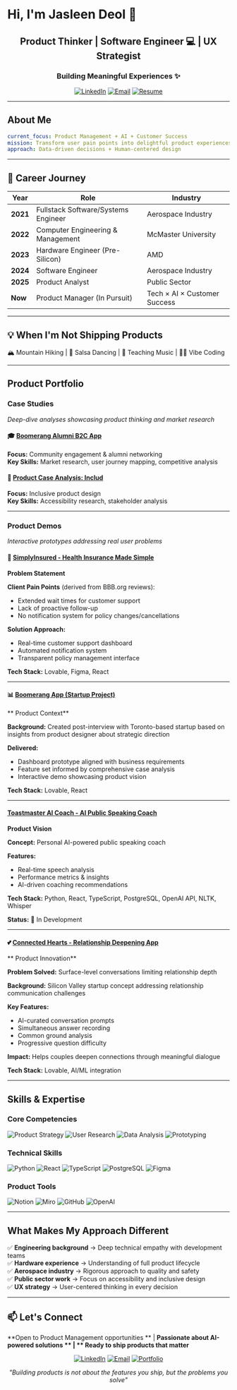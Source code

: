# Hi, I'm Jasleen Deol 👋

<div align="center">
  <h2>Product Thinker | Software Engineer 💻 | UX Strategist </h2>
  <h3>Building Meaningful Experiences ✨</h3>
</div>

<p align="center">
  <a href="https://www.linkedin.com/in/jasleen-deol"><img src="https://img.shields.io/badge/LinkedIn-Connect-0A66C2?style=for-the-badge&logo=linkedin" alt="LinkedIn"></a>
  <a href="mailto:jasleen.k.deol@gmail.com"><img src="https://img.shields.io/badge/Email-Contact-EA4335?style=for-the-badge&logo=gmail&logoColor=white" alt="Email"></a>
  <a href="https://drive.google.com/file/d/1z24Uncn0DqgzQFkIgkTTZXjIBGJwGaDm/view?usp=sharing"><img src="https://img.shields.io/badge/Resume-Download-00C853?style=for-the-badge&logo=googledocs&logoColor=white" alt="Resume"></a>
</p>

---

##  About Me

```yaml
current_focus: Product Management + AI + Customer Success
mission: Transform user pain points into delightful product experiences
approach: Data-driven decisions + Human-centered design
```

---

## 📍 Career Journey

| Year | Role | Industry |
|------|------|----------|
| **2021** | Fullstack Software/Systems Engineer | Aerospace Industry |
| **2022** | Computer Engineering & Management | McMaster University |
| **2023** | Hardware Engineer (Pre-Silicon) | AMD |
| **2024** | Software Engineer | Aerospace Industry |
| **2025** | Product Analyst | Public Sector |
| **Now** | Product Manager (In Pursuit) | Tech × AI × Customer Success |

---

## 💡 When I'm Not Shipping Products

🏔️ Mountain Hiking | 💃 Salsa Dancing | 🎵 Teaching Music | 👨‍💻 Vibe Coding

---

## Product Portfolio

### Case Studies
*Deep-dive analyses showcasing product thinking and market research*

#### 🎓 [Boomerang Alumni B2C App](https://www.notion.so/Boomerang-Alumni-B2C-App-2658ec37e04480b794f2d4687b2aee1c?pvs=21)

**Focus:** Community engagement & alumni networking  
**Key Skills:** Market research, user journey mapping, competitive analysis

#### 🤝 [Product Case Analysis: Includ](https://www.notion.so/Product-Case-Analysis-Includ-2418ec37e044801fb2a6e48673f1524f?pvs=21)

**Focus:** Inclusive product design  
**Key Skills:** Accessibility research, stakeholder analysis

---

### Product Demos
*Interactive prototypes addressing real user problems*

#### 🏢 [SimplyInsured - Health Insurance Made Simple](https://preview--simply-care-proto.lovable.app/)

**Problem Statement**

**Client Pain Points** (derived from BBB.org reviews):
- Extended wait times for customer support
- Lack of proactive follow-up  
- No notification system for policy changes/cancellations

**Solution Approach:**
- Real-time customer support dashboard
- Automated notification system
- Transparent policy management interface

**Tech Stack:** Lovable, Figma, React

---

#### 📊 [Boomerang App (Startup Project)](https://preview--boomerang-pathways-app.lovable.app/auth)

** Product Context**

**Background:** Created post-interview with Toronto-based startup based on insights from product designer about strategic direction

**Delivered:**
- Dashboard prototype aligned with business requirements
- Feature set informed by comprehensive case analysis
- Interactive demo showcasing product vision

**Tech Stack:** Lovable, React

---

#### [Toastmaster AI Coach - AI Public Speaking Coach](https://www.figma.com/proto/as6PA96jKmy5fEWSjMm0zN/Toastmasters-Coach?node-id=0-1&t=MlNnxMR0nzXEOGul-1)

**Product Vision**

**Concept:** Personal AI-powered public speaking coach

**Features:**
- Real-time speech analysis
- Performance metrics & insights
- AI-driven coaching recommendations

**Tech Stack:** Python, React, TypeScript, PostgreSQL, OpenAI API, NLTK, Whisper

**Status:** 🚧 In Development

---

#### 💕 [Connected Hearts - Relationship Deepening App](https://preview--spark-conversations-ai-crafted.lovable.app/)

** Product Innovation**

**Problem Solved:** Surface-level conversations limiting relationship depth

**Background:** Silicon Valley startup concept addressing relationship communication challenges

**Key Features:**
- AI-curated conversation prompts
- Simultaneous answer recording
- Common ground analysis
- Progressive question difficulty

**Impact:** Helps couples deepen connections through meaningful dialogue

**Tech Stack:** Lovable, AI/ML integration

---

## Skills & Expertise

### Core Competencies
![Product Strategy](https://img.shields.io/badge/Product_Strategy-Expert-6366F1?style=flat-square)
![User Research](https://img.shields.io/badge/User_Research-Expert-6366F1?style=flat-square)
![Data Analysis](https://img.shields.io/badge/Data_Analysis-Expert-6366F1?style=flat-square)
![Prototyping](https://img.shields.io/badge/Rapid_Prototyping-Expert-6366F1?style=flat-square)

### Technical Skills
![Python](https://img.shields.io/badge/Python-3776AB?style=flat-square&logo=python&logoColor=white)
![React](https://img.shields.io/badge/React-61DAFB?style=flat-square&logo=react&logoColor=black)
![TypeScript](https://img.shields.io/badge/TypeScript-3178C6?style=flat-square&logo=typescript&logoColor=white)
![PostgreSQL](https://img.shields.io/badge/PostgreSQL-4169E1?style=flat-square&logo=postgresql&logoColor=white)
![Figma](https://img.shields.io/badge/Figma-F24E1E?style=flat-square&logo=figma&logoColor=white)

### Product Tools
![Notion](https://img.shields.io/badge/Notion-000000?style=flat-square&logo=notion&logoColor=white)
![Miro](https://img.shields.io/badge/Miro-050038?style=flat-square&logo=miro&logoColor=white)
![GitHub](https://img.shields.io/badge/GitHub-181717?style=flat-square&logo=github&logoColor=white)
![OpenAI](https://img.shields.io/badge/OpenAI-412991?style=flat-square&logo=openai&logoColor=white)

---

## What Makes My Approach Different

✅ **Engineering background** → Deep technical empathy with development teams  
✅ **Hardware experience** → Understanding of full product lifecycle  
✅ **Aerospace industry** → Rigorous approach to quality and safety  
✅ **Public sector work** → Focus on accessibility and inclusive design  
✅ **UX strategy** → User-centered thinking in every decision

---

## 📫 Let's Connect

**Open to Product Management opportunities ** | **Passionate about AI-powered solutions ** | ** Ready to ship products that matter**

<p align="center">
  <a href="https://linkedin.com/in/jasleen-deol"><img src="https://img.shields.io/badge/LinkedIn-Let's_Connect-0A66C2?style=for-the-badge&logo=linkedin&logoColor=white" alt="LinkedIn"></a>
  <a href="mailto:jasleen.k.deol@gmail.com"><img src="https://img.shields.io/badge/Email-Say_Hello-EA4335?style=for-the-badge&logo=gmail&logoColor=white" alt="Email"></a>
  <a href="https://jassadeol.github.io"><img src="https://img.shields.io/badge/Portfolio-View_Work-6366F1?style=for-the-badge&logo=googlechrome&logoColor=white" alt="Portfolio"></a>
</p>

<p align="center">
  <i>"Building products is not about the features you ship, but the problems you solve"</i>
</p>







